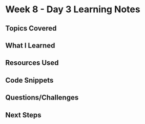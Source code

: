# Week 8 - Day 3 Learning Notes

## Topics Covered

## What I Learned

## Resources Used

## Code Snippets

## Questions/Challenges

## Next Steps
